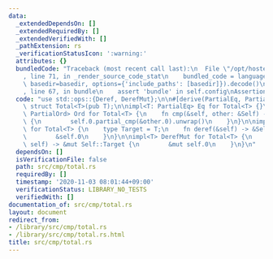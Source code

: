 ```yaml
---
data:
  _extendedDependsOn: []
  _extendedRequiredBy: []
  _extendedVerifiedWith: []
  _pathExtension: rs
  _verificationStatusIcon: ':warning:'
  attributes: {}
  bundledCode: "Traceback (most recent call last):\n  File \"/opt/hostedtoolcache/Python/3.9.0/x64/lib/python3.9/site-packages/onlinejudge_verify/documentation/build.py\"\
    , line 71, in _render_source_code_stat\n    bundled_code = language.bundle(stat.path,\
    \ basedir=basedir, options={'include_paths': [basedir]}).decode()\n  File \"/opt/hostedtoolcache/Python/3.9.0/x64/lib/python3.9/site-packages/onlinejudge_verify/languages/user_defined.py\"\
    , line 67, in bundle\n    assert 'bundle' in self.config\nAssertionError\n"
  code: "use std::ops::{Deref, DerefMut};\n\n#[derive(PartialEq, PartialOrd)]\npub\
    \ struct Total<T>(pub T);\n\nimpl<T: PartialEq> Eq for Total<T> {}\n\nimpl<T:\
    \ PartialOrd> Ord for Total<T> {\n    fn cmp(&self, other: &Self) -> std::cmp::Ordering\
    \ {\n        self.0.partial_cmp(&other.0).unwrap()\n    }\n}\n\nimpl<T> Deref\
    \ for Total<T> {\n    type Target = T;\n    fn deref(&self) -> &Self::Target {\n\
    \        &self.0\n    }\n}\n\nimpl<T> DerefMut for Total<T> {\n    fn deref_mut(&mut\
    \ self) -> &mut Self::Target {\n        &mut self.0\n    }\n}\n"
  dependsOn: []
  isVerificationFile: false
  path: src/cmp/total.rs
  requiredBy: []
  timestamp: '2020-11-03 08:01:44+09:00'
  verificationStatus: LIBRARY_NO_TESTS
  verifiedWith: []
documentation_of: src/cmp/total.rs
layout: document
redirect_from:
- /library/src/cmp/total.rs
- /library/src/cmp/total.rs.html
title: src/cmp/total.rs
---
```

